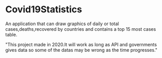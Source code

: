 # Covid19Statistics

An application that can draw graphics of daily or total cases,deaths,recovered by countries and contains a top 15 most cases table.

"This project made in 2020.It will work as long as API and governments gives data so some of the datas may be wrong as the time progresses."
